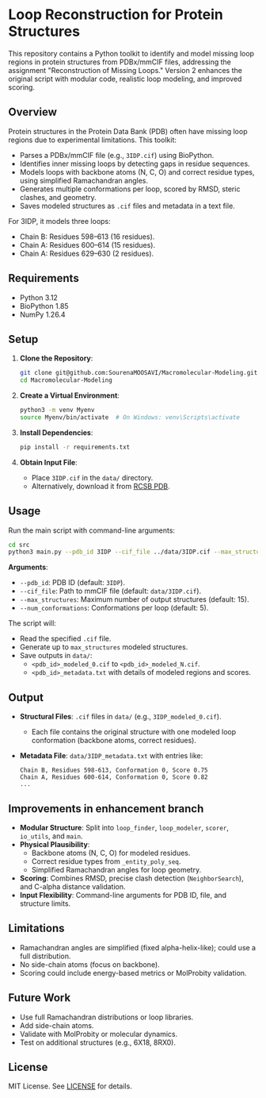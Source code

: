 # Loop Reconstruction for Protein Structures

This repository contains a Python toolkit to identify and model missing loop regions in protein structures from PDBx/mmCIF files, addressing the assignment "Reconstruction of Missing Loops." Version 2 enhances the original script with modular code, realistic loop modeling, and improved scoring.

## Overview

Protein structures in the Protein Data Bank (PDB) often have missing loop regions due to experimental limitations. This toolkit:

- Parses a PDBx/mmCIF file (e.g., `3IDP.cif`) using BioPython.
- Identifies inner missing loops by detecting gaps in residue sequences.
- Models loops with backbone atoms (N, C, O) and correct residue types, using simplified Ramachandran angles.
- Generates multiple conformations per loop, scored by RMSD, steric clashes, and geometry.
- Saves modeled structures as `.cif` files and metadata in a text file.

For 3IDP, it models three loops:

- Chain B: Residues 598–613 (16 residues).
- Chain A: Residues 600–614 (15 residues).
- Chain A: Residues 629–630 (2 residues).

## Requirements

- Python 3.12
- BioPython 1.85
- NumPy 1.26.4

## Setup

1. **Clone the Repository**:

   ```bash
   git clone git@github.com:SourenaMOOSAVI/Macromolecular-Modeling.git
   cd Macromolecular-Modeling
   ```

2. **Create a Virtual Environment**:

   ```bash
   python3 -m venv Myenv
   source Myenv/bin/activate  # On Windows: venv\Scripts\activate
   ```

3. **Install Dependencies**:

   ```bash
   pip install -r requirements.txt
   ```

4. **Obtain Input File**:
   - Place `3IDP.cif` in the `data/` directory.
   - Alternatively, download it from [RCSB PDB](https://www.rcsb.org/structure/3IDP).

## Usage

Run the main script with command-line arguments:

```bash
cd src
python3 main.py --pdb_id 3IDP --cif_file ../data/3IDP.cif --max_structures 15 --num_conformations 5
```

**Arguments**:

- `--pdb_id`: PDB ID (default: `3IDP`).
- `--cif_file`: Path to mmCIF file (default: `data/3IDP.cif`).
- `--max_structures`: Maximum number of output structures (default: 15).
- `--num_conformations`: Conformations per loop (default: 5).

The script will:

- Read the specified `.cif` file.
- Generate up to `max_structures` modeled structures.
- Save outputs in `data/`:
  - `<pdb_id>_modeled_0.cif` to `<pdb_id>_modeled_N.cif`.
  - `<pdb_id>_metadata.txt` with details of modeled regions and scores.

## Output

- **Structural Files**: `.cif` files in `data/` (e.g., `3IDP_modeled_0.cif`).
  - Each file contains the original structure with one modeled loop conformation (backbone atoms, correct residues).
- **Metadata File**: `data/3IDP_metadata.txt` with entries like:

  ```plaintext
  Chain B, Residues 598-613, Conformation 0, Score 0.75
  Chain A, Residues 600-614, Conformation 0, Score 0.82
  ...
  ```

## Improvements in enhancement branch

- **Modular Structure**: Split into `loop_finder`, `loop_modeler`, `scorer`, `io_utils`, and `main`.
- **Physical Plausibility**:
  - Backbone atoms (N, C, O) for modeled residues.
  - Correct residue types from `_entity_poly_seq`.
  - Simplified Ramachandran angles for loop geometry.
- **Scoring**: Combines RMSD, precise clash detection (`NeighborSearch`), and C-alpha distance validation.
- **Input Flexibility**: Command-line arguments for PDB ID, file, and structure limits.

## Limitations

- Ramachandran angles are simplified (fixed alpha-helix-like); could use a full distribution.
- No side-chain atoms (focus on backbone).
- Scoring could include energy-based metrics or MolProbity validation.

## Future Work

- Use full Ramachandran distributions or loop libraries.
- Add side-chain atoms.
- Validate with MolProbity or molecular dynamics.
- Test on additional structures (e.g., 6X18, 8RX0).

## License

MIT License. See [LICENSE](LICENSE) for details.
